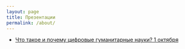 ```yaml
---
layout: page
title: Презентации
permalink: /about/
---
```


* [Что такое и почему цифровые гуманитарные науки? 1 октября](lect2024_1.pdf)
